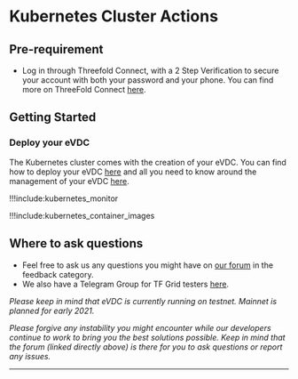 # Kubernetes Cluster Actions

## Pre-requirement

- Log in through Threefold Connect, with a 2 Step Verification to secure your account with both your password and your phone. You can find more on ThreeFold Connect [here](threefold:threefold_connect).

## Getting Started 

### Deploy your eVDC

The Kubernetes cluster comes with the creation of your eVDC. You can find how to deploy your eVDC [here](evdc) and all you need to know around the management of your eVDC [here](evdc_getting_started).

!!!include:kubernetes_monitor

!!!include:kubernetes_container_images

## Where to ask questions

- Feel free to ask us any questions you might have on [our forum](https://forum.threefold.io) in the feedback category.
- We also have a Telegram Group for TF Grid testers [here](https://t.me/joinchat/BwOvOxxgK59GmRoZ2_sM0w).

*Please keep in mind that eVDC is currently running on testnet. Mainnet is planned for early 2021.*

*Please forgive any instability you might encounter while our developers continue to work to bring you the best solutions possible. Keep in mind that the forum (linked directly above) is there for you to ask questions or report any issues.*

---- 